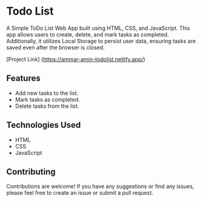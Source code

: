 # Todo List

A Simple ToDo List Web App built using HTML, CSS, and JavaScript. This app allows users to create, delete, and mark tasks as completed. 
Additionally, it utilizes Local Storage to persist user data, ensuring tasks are saved even after the browser is closed.

[Project Link]
(https://ammar-amin-todolist.netlify.app/)

## Features

- Add new tasks to the list.
- Mark tasks as completed.
- Delete tasks from the list.

## Technologies Used

- HTML
- CSS
- JavaScript

## Contributing

Contributions are welcome! If you have any suggestions or find any issues, please feel free to create an issue or submit a pull request.


